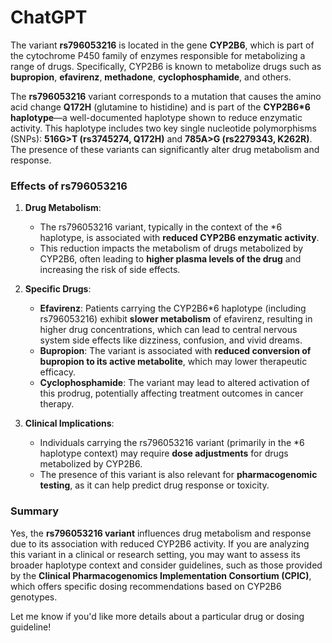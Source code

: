 # ChatGPT

The variant **rs796053216** is located in the gene **CYP2B6**, which is part of the cytochrome P450 family of enzymes responsible for metabolizing a range of drugs. Specifically, CYP2B6 is known to metabolize drugs such as **bupropion**, **efavirenz**, **methadone**, **cyclophosphamide**, and others.

The **rs796053216** variant corresponds to a mutation that causes the amino acid change **Q172H** (glutamine to histidine) and is part of the **CYP2B6*6 haplotype**—a well-documented haplotype shown to reduce enzymatic activity. This haplotype includes two key single nucleotide polymorphisms (SNPs): **516G>T (rs3745274, Q172H)** and **785A>G (rs2279343, K262R)**. The presence of these variants can significantly alter drug metabolism and response.

### Effects of rs796053216
1. **Drug Metabolism**:
   - The rs796053216 variant, typically in the context of the *6 haplotype, is associated with **reduced CYP2B6 enzymatic activity**.
   - This reduction impacts the metabolism of drugs metabolized by CYP2B6, often leading to **higher plasma levels of the drug** and increasing the risk of side effects.

2. **Specific Drugs**:
   - **Efavirenz**: Patients carrying the CYP2B6*6 haplotype (including rs796053216) exhibit **slower metabolism** of efavirenz, resulting in higher drug concentrations, which can lead to central nervous system side effects like dizziness, confusion, and vivid dreams.
   - **Bupropion**: The variant is associated with **reduced conversion of bupropion to its active metabolite**, which may lower therapeutic efficacy.
   - **Cyclophosphamide**: The variant may lead to altered activation of this prodrug, potentially affecting treatment outcomes in cancer therapy.

3. **Clinical Implications**:
   - Individuals carrying the rs796053216 variant (primarily in the *6 haplotype context) may require **dose adjustments** for drugs metabolized by CYP2B6.
   - The presence of this variant is also relevant for **pharmacogenomic testing**, as it can help predict drug response or toxicity.

### Summary
Yes, the **rs796053216 variant** influences drug metabolism and response due to its association with reduced CYP2B6 activity. If you are analyzing this variant in a clinical or research setting, you may want to assess its broader haplotype context and consider guidelines, such as those provided by the **Clinical Pharmacogenomics Implementation Consortium (CPIC)**, which offers specific dosing recommendations based on CYP2B6 genotypes.

Let me know if you'd like more details about a particular drug or dosing guideline!